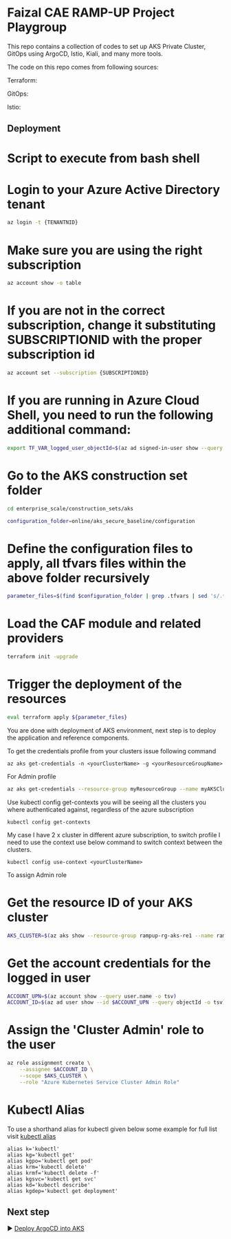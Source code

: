 # Faizal CAE RAMP-UP Project Playgroup

This repo contains a collection of codes to set up AKS Private Cluster, GitOps using ArgoCD, Istio, Kiali, and many more tools.

The code on this repo comes from following sources:

Terraform: 

GitOps: 

Istio: 

## Deployment
# Script to execute from bash shell

# Login to your Azure Active Directory tenant

```bash
az login -t {TENANTNID}
```
# Make sure you are using the right subscription

```bash
az account show -o table
```
# If you are not in the correct subscription, change it substituting SUBSCRIPTIONID with the proper subscription  id

```bash
az account set --subscription {SUBSCRIPTIONID}
```
# If you are running in Azure Cloud Shell, you need to run the following additional command:
```bash
export TF_VAR_logged_user_objectId=$(az ad signed-in-user show --query objectId -o tsv)
```
# Go to the AKS construction set folder 
```bash
cd enterprise_scale/construction_sets/aks

configuration_folder=online/aks_secure_baseline/configuration
```
# Define the configuration files to apply, all tfvars files within the above folder recursively
```bash
parameter_files=$(find $configuration_folder | grep .tfvars | sed 's/.*/-var-file &/' | xargs)
```
# Load the CAF module and related providers
```bash
terraform init -upgrade
```
# Trigger the deployment of the resources
```bash
eval terraform apply ${parameter_files}
```
You are done with deployment of AKS environment, next step is to deploy the application and reference components.

To get the credentials profile from your clusters issue following command 
```Azure CLI
az aks get-credentials -n <yourClusterName> -g <yourResourceGroupName>
```
For Admin profile 
```bash
az aks get-credentials --resource-group myResourceGroup --name myAKSCluster --admin
```
Use kubectl config get-contexts you will be seeing all the clusters you where authenticated against, regardless of the azure subscription
```Kubectl
kubectl config get-contexts
```

My case I have 2 x cluster in different azure subscription, to switch profile I  need to use the context use below command to switch context between the clusters. 
```kubectl
kubectl config use-context <yourClusterName>
```

To assign Admin role 

# Get the resource ID of your AKS cluster
```bash
AKS_CLUSTER=$(az aks show --resource-group rampup-rg-aks-re1 --name rampup-aks-akscluster-re1-001 --query id -o tsv)
```
# Get the account credentials for the logged in user
```bash
ACCOUNT_UPN=$(az account show --query user.name -o tsv)
ACCOUNT_ID=$(az ad user show --id $ACCOUNT_UPN --query objectId -o tsv)
```
# Assign the 'Cluster Admin' role to the user
```bash
az role assignment create \
    --assignee $ACCOUNT_ID \
    --scope $AKS_CLUSTER \
    --role "Azure Kubernetes Service Cluster Admin Role"
```

# Kubectl Alias

To use a shorthand alias for kubectl given below some example for full list visit [kubectl alias](https://github.com/ahmetb/kubectl-aliases)
```kubectl
alias k='kubectl'
alias kg='kubectl get'
alias kgpo='kubectl get pod'
alias krm='kubectl delete'
alias krmf='kubectl delete -f'
alias kgsvc='kubectl get svc'
alias kd='kubectl describe'
alias kgdep='kubectl get deployment'
```
## Next step

:arrow_forward: [Deploy ArgoCD into AKS](./gitops.md)